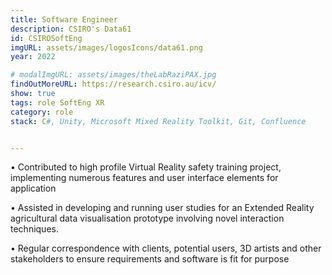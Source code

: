 ```yaml
---
title: Software Engineer
description: CSIRO's Data61
id: CSIROSoftEng
imgURL: assets/images/logosIcons/data61.png 
year: 2022

# modalImgURL: assets/images/theLabRaziPAX.jpg
findOutMoreURL: https://research.csiro.au/icv/
show: true
tags: role SoftEng XR
category: role
stack: C#, Unity, Microsoft Mixed Reality Toolkit, Git, Confluence


--- 
```

•	Contributed to high profile Virtual Reality safety training project, implementing numerous features and user interface elements for application

•	Assisted in developing and running user studies for an Extended Reality agricultural data visualisation prototype involving novel interaction techniques.

•	Regular correspondence with clients, potential users, 3D artists and other stakeholders to ensure requirements and software is fit for purpose


